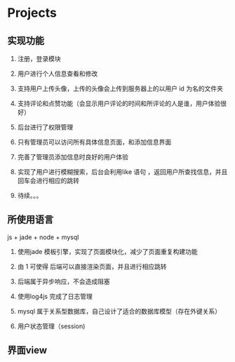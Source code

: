 # Projects

## 实现功能


1. 注册，登录模块

2. 用户进行个人信息查看和修改

3. 支持用户上传头像，上传的头像会上传到服务器上的以用户 id 为名的文件夹

4. 支持评论和点赞功能（会显示用户评论的时间和所评论的人是谁，用户体验很好）

5. 后台进行了权限管理

6. 只有管理员可以访问所有具体信息页面，和添加信息界面

7. 完善了管理员添加信息时良好的用户体验

8. 实现了用户进行模糊搜索，后台会利用like 语句 ，返回用户所查找信息，并且回车会进行相应的跳转

9. 待续。。。

## 所使用语言

js + jade + node + mysql

1. 使用jade 模板引擎，实现了页面模块化，减少了页面重复构建功能

2. 由 1 可使得 后端可以直接渲染页面，并且进行相应跳转

3. 后端属于异步响应，不会造成阻塞

4. 使用log4js 完成了日志管理

5. mysql 属于关系型数据库，自己设计了适合的数据库模型（存在外键关系）

6. 用户状态管理（session)

## 界面view



